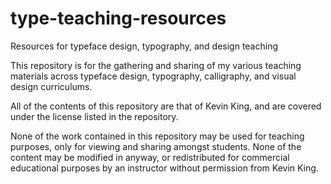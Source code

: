 # type-teaching-resources
Resources for typeface design, typography, and design teaching

This repository is for the gathering and sharing of my various teaching materials across typeface design, typography, calligraphy, and visual design curriculums.

All of the contents of this repository are that of Kevin King, and are covered under the license listed in the repository. 

None of the work contained in this repository may be used for teaching purposes, only for viewing and sharing amongst students. None of the content may be modified in anyway, or redistributed for commercial educational purposes by an instructor without permission from Kevin King.
